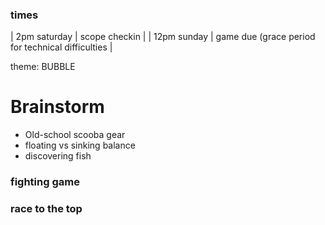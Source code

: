 
### times
| 2pm saturday  | scope checkin |
| 12pm sunday   | game due (grace period for technical difficulties |


theme:
BUBBLE


# Brainstorm


- Old-school scooba gear
- floating vs sinking balance
- discovering fish

### fighting game

### race to the top


